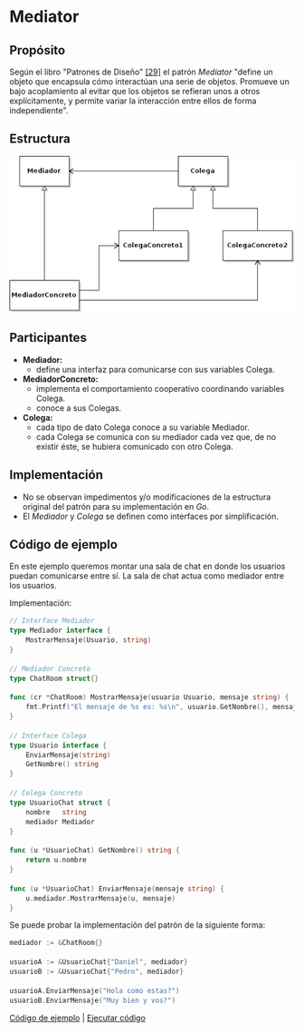 # Mediator

## Propósito

Según el libro "Patrones de Diseño" [\[29\]](../../../recursos.md) el patrón _Mediator_ "define un objeto que encapsula cómo interactúan una serie de objetos. Promueve un bajo acoplamiento al evitar que los objetos se refieran unos a otros explícitamente, y permite variar la interacción entre ellos de forma independiente".

## Estructura

![](../../../.gitbook/assets/mediator.png)

## Participantes

* **Mediador:**
  * define una interfaz para comunicarse con sus variables Colega.
* **MediadorConcreto:**
  * implementa el comportamiento cooperativo coordinando variables Colega.
  * conoce a sus Colegas.
* **Colega:**
  * cada tipo de dato Colega conoce a su variable Mediador.
  * cada Colega se comunica con su mediador cada vez que, de no existir éste, se hubiera comunicado con otro Colega.

## Implementación

* No se observan impedimentos y/o modificaciones de la estructura original del patrón para su implementación en _Go_.
* El _Mediador_ y _Colega_ se definen como interfaces por simplificación.

## Código de ejemplo

En este ejemplo queremos montar una sala de chat en donde los usuarios puedan comunicarse entre sí. La sala de chat actua como mediador entre los usuarios.

Implementación:

```go
// Interface Mediador
type Mediador interface {
    MostrarMensaje(Usuario, string)
}

// Mediador Concreto
type ChatRoom struct{}

func (cr *ChatRoom) MostrarMensaje(usuario Usuario, mensaje string) {
    fmt.Printf("El mensaje de %s es: %s\n", usuario.GetNombre(), mensaje)
}

// Interface Colega
type Usuario interface {
    EnviarMensaje(string)
    GetNombre() string
}

// Colega Concreto
type UsuarioChat struct {
    nombre   string
    mediador Mediador
}

func (u *UsuarioChat) GetNombre() string {
    return u.nombre
}

func (u *UsuarioChat) EnviarMensaje(mensaje string) {
    u.mediador.MostrarMensaje(u, mensaje)
}
```

Se puede probar la implementación del patrón de la siguiente forma:

```go
mediador := &ChatRoom{}

usuarioA := &UsuarioChat{"Daniel", mediador}
usuarioB := &UsuarioChat{"Pedro", mediador}

usuarioA.EnviarMensaje("Hola como estas?")
usuarioB.EnviarMensaje("Muy bien y vos?")
```

[Código de ejemplo](https://github.com/danielspk/designpatternsingo/tree/master/patrones/comportamiento/mediator) \| [Ejecutar código](https://play.golang.org/p/PWO1HBJYjPx)

